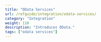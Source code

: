 ```yaml
---
title: "OData Services"
url: /refguide/integration/odata-services/
category: "Integration"
weight: 110
description: "Introduces OData."
tags: ["odata services"]
---
```


